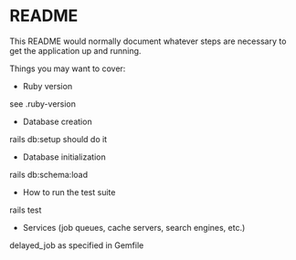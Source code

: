 # README

This README would normally document whatever steps are necessary to get the
application up and running.

Things you may want to cover:

* Ruby version

see .ruby-version

* Database creation

rails db:setup should do it

* Database initialization

rails db:schema:load

* How to run the test suite

rails test

* Services (job queues, cache servers, search engines, etc.)

delayed_job as specified in Gemfile
